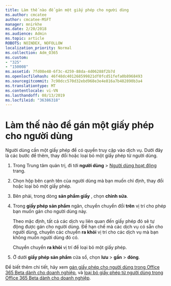 ```yaml
---
title: Làm thế nào để gán một giấy phép cho người dùng
ms.author: cmcatee
author: cmcatee-MSFT
manager: mnirkhe
ms.date: 2/20/2018
ms.audience: Admin
ms.topic: article
ROBOTS: NOINDEX, NOFOLLOW
localization_priority: Normal
ms.collection: Adm_O365
ms.custom:
- "325"
- "150008"
ms.assetid: 7fd08e48-6f3c-4259-88da-4d06288f2b7d
ms.openlocfilehash: 46f48dc401268599821df0fcd51fefa0b8968493
ms.sourcegitcommit: 7c90dcc570d32ebd968e3e4e816a7b482890b3a4
ms.translationtype: MT
ms.contentlocale: vi-VN
ms.lasthandoff: 08/13/2019
ms.locfileid: "36386318"
---
```

# <a name="how-to-assign-a-license-to-a-user"></a>Làm thế nào để gán một giấy phép cho người dùng

Người dùng cần một giấy phép để có quyền truy cập vào dịch vụ. Dưới đây là các bước để thêm, thay đổi hoặc loại bỏ một giấy phép từ người dùng.
  
1. Trong Trung tâm quản trị, đi tới **người dùng** \> [Người dùng hoạt động](https://go.microsoft.com/fwlink/p/?linkid=834822) trang.

2. Chọn hộp bên cạnh tên của người dùng mà bạn muốn chỉ định, thay đổi hoặc loại bỏ một giấy phép.

3. Bên phải, trong dòng **sản phẩm giấy** , chọn **chỉnh sửa**.

4. Trong **giấy phép sản phẩm** ngăn, chuyển chuyển đổi **trên** vị trí cho phép bạn muốn gán cho người dùng này.

    Theo mặc định, tất cả các dịch vụ liên quan đến giấy phép đó sẽ tự động được gán cho người dùng. Để hạn chế mà các dịch vụ có sẵn cho người dùng, chuyển các chuyển **ra khỏi** vị trí cho các dịch vụ mà bạn không muốn người dùng đó có.

    Chuyển chuyển **ra khỏi** vị trí để loại bỏ một giấy phép.

5. Ở dưới **giấy phép sản phẩm** cửa sổ, chọn **lưu** \> **gần** \> **đóng**.

Để biết thêm chi tiết, hãy xem [gán giấy phép cho người dùng trong Office 365 Beta dành cho doanh nghiệp](https://docs.microsoft.com/en-us/office365/admin/subscriptions-and-billing/assign-licenses-to-users), và [loại bỏ giấy phép từ người dùng trong Office 365 Beta dành cho doanh nghiệp](https://docs.microsoft.com/en-us/office365/admin/subscriptions-and-billing/remove-licenses-from-users).